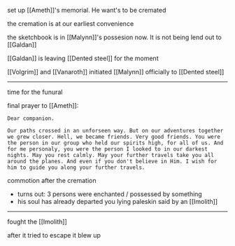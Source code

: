 set up [[Ameth]]'s memorial. He want's to be cremated

the cremation is at our earliest convenience

the sketchbook is in [[Malynn]]'s possesion now. It is not being lend out to [[Galdan]]

[[Galdan]] is leaving [[Dented steel]] for the moment

[[Volgrim]] and [[Vanaroth]] initiated [[Malynn]] officially to [[Dented steel]]

---

time for the funural

final prayer to [[Ameth]]:
``` Prayer
Dear companion.

Our paths crossed in an unforseen way. But on our adventures together we grew closer. Hell, we became friends. Very good friends. You were the person in our group who held our spirits high, for all of us. And for me personaly, you were the person I looked to in our darkest nights. May you rest calmly. May your further travels take you all around the planes. And even if you don't believe in Him. I wish for him to guide you along your further travels.
```

commotion after the cremation
- turns out: 3 persons were enchanted / possessed by something
- his soul has already departed you lying paleskin said by an [[Imolith]]

---

fought the [[Imolith]]

after it tried to escape it blew up